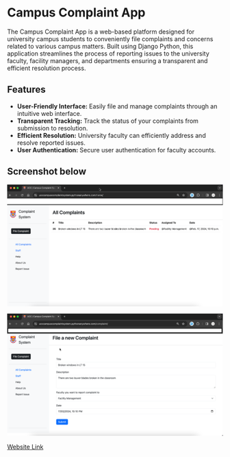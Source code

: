 # Campus Complaint App

The Campus Complaint App is a web-based platform designed for university campus students to conveniently file complaints and concerns related to various campus matters. Built using Django Python, this application streamlines the process of reporting issues to the university faculty, facility managers, and departments ensuring a transparent and efficient resolution process.

## Features

- **User-Friendly Interface:** Easily file and manage complaints through an intuitive web interface.
- **Transparent Tracking:** Track the status of your complaints from submission to resolution.
- **Efficient Resolution:** University faculty can efficiently address and resolve reported issues.
- **User Authentication:** Secure user authentication for faculty accounts.

## Screenshot below
![All Complaint Page](https://github.com/NharnahQwami/ucc-campus-complaint-system/blob/main/All%20Complaints.png)

![File Complaint Page](https://github.com/NharnahQwami/ucc-campus-complaint-system/blob/main/file%20complaint.png)

[Website Link](https://ucccampuscomplaintsystem.pythonanywhere.com/)
